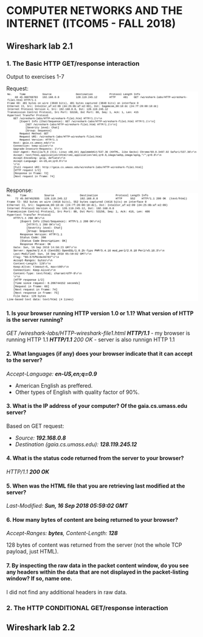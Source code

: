 # COMPUTER NETWORKS AND THE INTERNET (ITCOM5 - FALL 2018)
## Wireshark lab 2.1
### 1. The Basic HTTP GET/response interaction
Output to exercises 1-7

Request:
![](resources/2_1_request.png)

Response:
![](resources/2_1_response.png)

#### 1. Is your browser running HTTP version 1.0 or 1.1? What version of HTTP is the server running?
*GET /wireshark-labs/HTTP-wireshark-file1.html **HTTP/1.1*** - my browser is running HTTP 1.1
***HTTP/1.1** 200 OK* - server is also runnign HTTP 1.1
#### 2. What languages (if any) does your browser indicate that it can accept to the server?
*Accept-Language: **en-US,en;q=0.9***
* American English as preffered.
* Other types of English with quality factor of 90%.
#### 3. What is the IP address of your computer? Of the gaia.cs.umass.edu server?
Based on GET request:
* *Source: **192.168.0.8***
* *Destination (gaia.cs.umass.edu): **128.119.245.12***
#### 4. What is the status code returned from the server to your browser?
*HTTP/1.1 **200 OK***
#### 5. When was the HTML file that you are retrieving last modified at the server?
*Last-Modified: **Sun, 16 Sep 2018 05:59:02 GMT*** 
#### 6. How many bytes of content are being returned to your browser?
*Accept-Ranges: **bytes**, Content-Length: **128***

128 bytes of content was returned from the server (not the whole TCP payload, just HTML).
#### 7. By inspecting the raw data in the packet content window, do you see any headers within the data that are not displayed in the packet-listing window? If so, name one.
I did not find any additional headers in raw data.


### 2. The HTTP CONDITIONAL GET/response interaction










## Wireshark lab 2.2